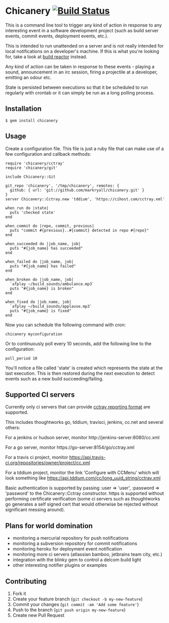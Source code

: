 # Chicanery [![Build Status](https://secure.travis-ci.org/markryall/chicanery.png)](http://travis-ci.org/markryall/chicanery)

This is a command line tool to trigger any kind of action in response to any interesting event in a software development project (such as build server events, commit events, deployment events, etc.).

This is intended to run unattended on a server and is not really intended for local notifications on a developer's machine.  If this is what you're looking for, take a look at [build reactor](https://github.com/AdamNowotny/BuildReactor) instead.

Any kind of action can be taken in response to these events - playing a sound, announcement in an irc session, firing a projectile at a developer, emitting an odour etc.

State is persisted between executions so that it be scheduled to run regularly with crontab or it can simply be run as a long polling process.

## Installation

    $ gem install chicanery

## Usage

Create a configuration file.  This file is just a ruby file that can make use of a few configuration and callback methods:

    require 'chicanery/cctray'
    require 'chicanery/git'

    include Chicanery::Git

    git_repo 'chicanery', '/tmp/chicanery', remotes: {
      github: { url: 'git://github.com/markryall/chicanery.git' }
    }
    server Chicanery::Cctray.new 'tddium', 'https://cihost.com/cctray.xml'

    when_run do |state|
      puts 'checked state'
    end

    when_commit do |repo, commit, previous|
      puts "commit #{previous}..#{commit} detected in repo #{repo}"
    end

    when_succeeded do |job_name, job|
      puts "#{job_name} has succeeded"
    end

    when_failed do |job_name, job|
      puts "#{job_name} has failed"
    end

    when_broken do |job_name, job|
      `afplay ~/build_sounds/ambulance.mp3`
      puts "#{job_name} is broken"
    end

    when_fixed do |job_name, job|
      `afplay ~/build_sounds/applause.mp3`
      puts "#{job_name} is fixed"
    end

Now you can schedule the following command with cron:

    chicanery myconfiguration

Or to continuously poll every 10 seconds, add the following line to the configuration:

    poll_period 10

You'll notice a file called 'state' is created which represents the state at the last execution.  This is then restored during the next execution to detect events such as a new build succeeding/failing.

## Supported CI servers

Currently only ci servers that can provide [cctray reporting format](http://confluence.public.thoughtworks.org/display/CI/Multiple+Project+Summary+Reporting+Standard) are supported.

This includes thoughtworks go, tddium, travisci, jenkins, cc.net and several others:

For a jenkins or hudson server, monitor http://jenkins-server:8080/cc.xml

For a go server, monitor https://go-server:8154/go/cctray.xml

For a travis ci project, monitor https://api.travis-ci.org/repositories/owner/project/cc.xml

For a tddium project, monitor the link 'Configure with CCMenu' which will look something like https://api.tddium.com/cc/long_uuid_string/cctray.xml

Basic authentication is supported by passing :user => 'user', :password => 'password' to the Chicanery::Cctray constructor.  https is supported without performing certificate verification (some ci servers such as thoughtworks go generates a self signed cert that would otherwise be rejected without significant messing around).

## Plans for world domination

* monitoring a mercurial repository for push notifications
* monitoring a subversion repository for commit notifications
* monitoring heroku for deployment event notification
* monitoring more ci servers (atlassian bamboo, jetbrains team city, etc.)
* integration with the blinky gem to control a delcom build light
* other interesting notifier plugins or examples

## Contributing

1. Fork it
2. Create your feature branch (`git checkout -b my-new-feature`)
3. Commit your changes (`git commit -am 'Add some feature'`)
4. Push to the branch (`git push origin my-new-feature`)
5. Create new Pull Request
